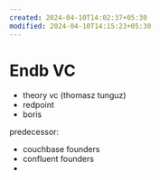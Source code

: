 ```yaml
---
created: 2024-04-10T14:02:37+05:30
modified: 2024-04-10T14:15:23+05:30
---
```


# Endb VC

- theory vc (thomasz tunguz)
- redpoint
- boris

predecessor:
- couchbase founders
- confluent founders
-
